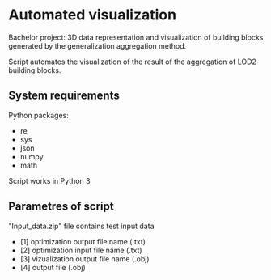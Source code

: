 # Automated visualization
Bachelor project: 3D data representation and visualization of building blocks generated by the generalization aggregation method.

Script automates the visualization of the result of the aggregation of LOD2 building blocks.

## System requirements
Python packages:

* re
* sys
* json
* numpy
* math

Script works in Python 3

## Parametres of script
"Input_data.zip" file contains test input data
* [1] optimization output file name (.txt)
* [2] optimization input file name (.txt)
* [3] vizualization output file name (.obj)
* [4] output file (.obj)
